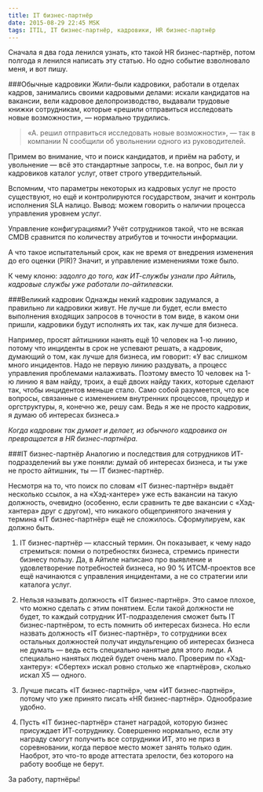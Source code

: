 ```yaml
---
title: IT бизнес-партнёр
date: 2015-08-29 22:45 MSK
tags: ITIL, IT бизнес-партнёр, кадровики, HR бизнес-партнёр
---
```


Сначала я два года ленился узнать, кто такой HR бизнес-партнёр, потом полгода я ленился написать эту статью. Но одно событие взволновало меня, и вот пишу.

###Обычные кадровики
Жили-были кадровики, работали в отделах кадров, занимались своими кадровыми делами: искали кандидатов на вакансии, вели кадровое делопроизводство, выдавали трудовые книжки сотрудникам, которые «решили отправиться исследовать новые возможности», — нормально трудились.

>«А. решил отправиться исследовать новые возможности», — так в компании N сообщили об увольнении одного из руководителей.

Примем во внимание, что и поиск кандидатов, и приём на работу, и увольнение — всё это стандартные запросы, т.е. на вопрос, был ли у кадровиков каталог услуг, ответ строго утвердительный.

Вспомним, что параметры некоторых из кадровых услуг не просто существуют, но ещё и контролируются государством, значит и контроль исполнения SLA налицо. Вывод: можем говорить о наличии процесса управления уровнем услуг.

Управление конфигурациями? Учёт сотрудников такой, что не всякая CMDB сравнится по количеству атрибутов и точности информации.

А что такое испытательный срок, как не время от внедрения изменения до его оценки (PIR)? Значит, и управление изменениями тоже было.

К чему клоню: *задолго до того, как ИТ-службы узнали про Айтиль, кадровые службы уже работали по-айтилевски.*

###Великий кадровик
Однажды некий кадровик задумался, а правильно ли кадровики живут. Не лучше ли будет, если вместо выполнения входящих запросов в точности в том виде, в каком они пришли, кадровики будут исполнять их так, как лучше для бизнеса.

Например, просят айтишники нанять ещё 10 человек на 1-ю линию, потому что инциденты в срок не успевают решать, а кадровик, думающий о том, как лучше для бизнеса, им говорит: «У вас слишком много инцидентов. Надо не первую линию раздувать, а процесс управления проблемами налаживать. Поэтому вместо 10 человек на 1-ю линию я вам найду, троих, а ещё двоих найду таких, которые сделают так, чтобы инцидентов меньше стало. Само собой разумеется, что все вопросы, связанные с изменением внутренних процессов, процедур и оргструктуры, я, конечно же, решу сам. Ведь я же не просто кадровик, я думаю об интересах бизнеса.»

*Когда кадровик так думает и делает, из обычного кадровика он превращается в HR бизнес-партнёра.*

###IT бизнес-партнёр
Аналогию и последствия для сотрудников ИТ-подразделений вы уже поняли: думай об интересах бизнеса, и ты уже не просто айтишник, ты — IT бизнес-партнёр.

Несмотря на то, что поиск по словам «IT бизнес-партнёр» выдаёт несколько ссылок, а на «Хэд-хантере» уже есть вакансии на такую должность, очевидно (особенно, если сравнить те две вакансии с «Хэд-хантера» друг с другом), что никакого общепринятого значения у термина «IT бизнес-партнёр» ещё не сложилось. Сформулируем, как должно быть.

1. IT бизнес-партнёр — классный термин. Он показывает, к чему надо стремиться: помни о потребностях бизнеса, стремись принести бизнесу пользу. Да, в Айтиле написано про выявление и удовлетворение потребностей бизнеса, но 90 % ИТСМ-проектов все ещё начинаются с управления инцидентами, а не со стратегии или каталога услуг.

2. Нельзя называть должность «IT бизнес-партнёр». Это самое плохое, что можно сделать с этим понятием. Если такой должности не будет, то каждый сотрудник ИТ-подразделения сможет быть IT бизнес-партнёром, то есть помнить об интересах бизнеса. Но если назвать должность «IT бизнес-партнёр», то сотрудники всех остальных должностей получат индульгенцию об интересах бизнеса не думать — ведь есть специально нанятые для этого люди. А специально нанятых людей будет очень мало. Проверим по «Хэд-хантеру»: «Сбертех» искал ровно столько же «партнёров», сколько искал X5 — одного.

3. Лучше писать «IT бизнес-партнёр», чем «ИТ бизнес-партнёр», потому что уже принято писать «HR бизнес-партнёр». Однообразие удобно.

4. Пусть «IT бизнес-партнёр» станет наградой, которую бизнес присуждает ИТ-сотруднику. Совершенно нормально, если эту награду смогут получить все сотрудники ИТ, это не приз в соревновании, когда первое место может занять только один. Наоброт, это что-то вроде аттестата зрелости, без которого на работу вообще не берут.

За работу, партнёры!